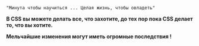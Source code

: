 ```
"Минута чтобы научиться ... Целая жизнь, чтобы овладеть"
```

__В CSS вы можете делать все, что захотите, до тех пор пока CSS делает то, что вы хотите.__ 

__Мельчайшие изменения могут иметь огромные последствия !__

